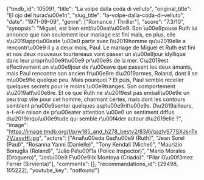 {"tmdb_id": 105091, "title": "La volpe dalla coda di velluto", "original_title": "El ojo del hurac\u00e1n", "slug_title": "la-volpe-dalla-coda-di-velluto", "date": "1971-09-09", "genre": ["Romance / Thriller"], "score": "7.3/10", "synopsis": "Miguel, est bien emb\u00eat\u00e9. Son \u00e9pouse Ruth lui annonce que non seulement leur mariage est fini mais, en plus, elle s\u2019appr\u00eate \u00e0 partir avec l\u2019homme qu\u2019elle a rencontr\u00e9 il y a deux mois, Paul. Le mariage de Miguel et Ruth est fini et nos deux nouveaux tourtereaux vont passer un s\u00e9jour idyllique dans leur propri\u00e9t\u00e9 pr\u00e9s de la mer.  C\u2019est effectivement un s\u00e9jour de r\u00eave que passent les deux amants, mais Paul rencontre son ancien fr\u00e8re d\u2019armes, Roland, dont il se m\u00e9fie quelque  peu. Mais pourquoi ? Et puis, Paul semble receller quelques secrets pour le moins \u00e9tranges. Son comportement s\u2019alt\u00e8re. Et ce que Ruth ne s\u2019est pas emball\u00e9e un peu trop vite pour cet homme, charmant certes, mais dont les contours semblent pr\u00e9senter quelques asp\u00e9rit\u00e9s. D\u2019ailleurs, a-t-elle raison de pr\u00eater attention \u00e0 un sentiment diffus d\u2019inqui\u00e9tude qui semble r\u00f4der autour d\u2019elle ?", "image": "https://image.tmdb.org/t/p/w185_and_h278_bestv2/83AVqazlvS77SXJsnTx7VJavvHl.jpg", "actors": ["Anal\u00eda Gad\u00e9 (Ruth)", "Jean Sorel (Paul)", "Rosanna Yanni (Danielle)", "Tony Kendall (Michel)", "Maurizio Bonuglia (Roland)", "Julio Pe\u00f1a (Police Inspector)", "Mario Morales (Droguero)", "Jos\u00e9 F\u00e9lix Montoya (Criado)", "Pilar G\u00f3mez Ferrer (Sirvienta)"], "comments": [], "recommandations_id": [29498, 105222], "youtube_key": "notfound"}